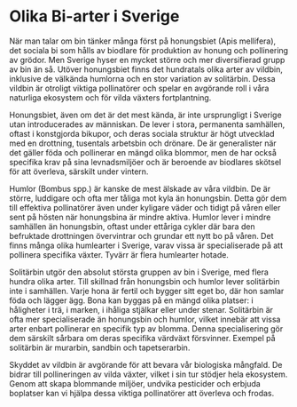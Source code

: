 
# Olika Bi-arter i Sverige

När man talar om bin tänker många först på honungsbiet (Apis mellifera), det sociala bi som hålls av biodlare för produktion av honung och pollinering av grödor. Men Sverige hyser en mycket större och mer diversifierad grupp av bin än så. Utöver honungsbiet finns det hundratals olika arter av vildbin, inklusive de välkända humlorna och en stor variation av solitärbin. Dessa vildbin är otroligt viktiga pollinatörer och spelar en avgörande roll i våra naturliga ekosystem och för vilda växters fortplantning.

Honungsbiet, även om det är det mest kända, är inte ursprungligt i Sverige utan introducerades av människan. De lever i stora, permanenta samhällen, oftast i konstgjorda bikupor, och deras sociala struktur är högt utvecklad med en drottning, tusentals arbetsbin och drönare. De är generalister när det gäller föda och pollinerar en mängd olika blommor, men de har också specifika krav på sina levnadsmiljöer och är beroende av biodlares skötsel för att överleva, särskilt under vintern.

Humlor (Bombus spp.) är kanske de mest älskade av våra vildbin. De är större, luddigare och ofta mer tåliga mot kyla än honungsbin. Detta gör dem till effektiva pollinatörer även under kyligare väder och tidigt på våren eller sent på hösten när honungsbina är mindre aktiva. Humlor lever i mindre samhällen än honungsbin, oftast under ettåriga cykler där bara den befruktade drottningen övervintrar och grundar ett nytt bo på våren. Det finns många olika humlearter i Sverige, varav vissa är specialiserade på att pollinera specifika växter. Tyvärr är flera humlearter hotade.

Solitärbin utgör den absolut största gruppen av bin i Sverige, med flera hundra olika arter. Till skillnad från honungsbin och humlor lever solitärbin inte i samhällen. Varje hona är fertil och bygger sitt eget bo, där hon samlar föda och lägger ägg. Bona kan byggas på en mängd olika platser: i håligheter i trä, i marken, i ihåliga stjälkar eller under stenar. Solitärbin är ofta mer specialiserade än honungsbin och humlor, vilket innebär att vissa arter enbart pollinerar en specifik typ av blomma. Denna specialisering gör dem särskilt sårbara om deras specifika värdväxt försvinner. Exempel på solitärbin är murarbin, sandbin och tapetserarbin.

Skyddet av vildbin är avgörande för att bevara vår biologiska mångfald. De bidrar till pollineringen av vilda växter, vilket i sin tur stödjer hela ekosystem. Genom att skapa blommande miljöer, undvika pesticider och erbjuda boplatser kan vi hjälpa dessa viktiga pollinatörer att överleva och frodas.
